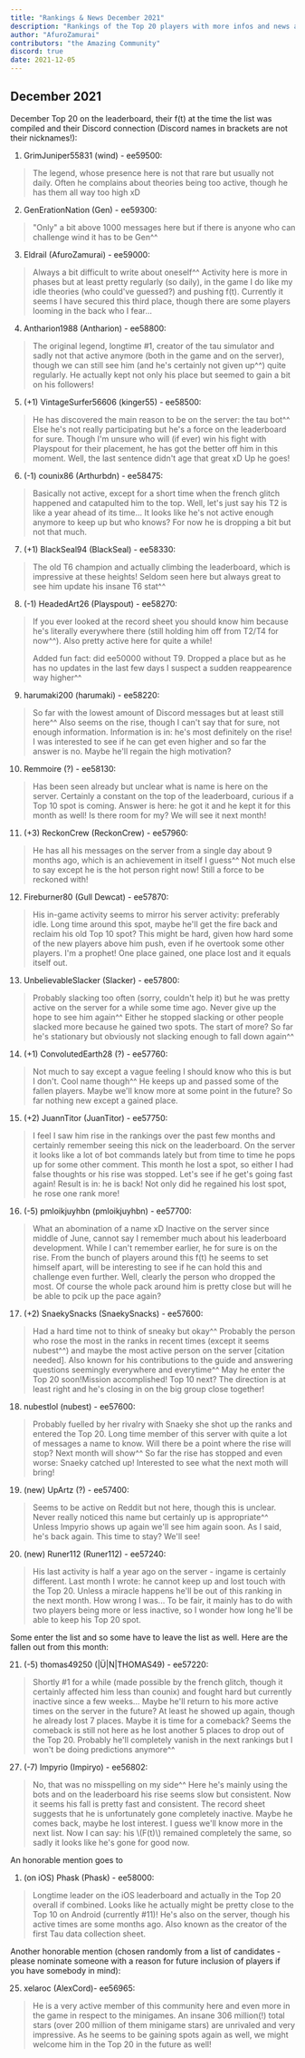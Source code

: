 ```yaml
---
title: "Rankings & News December 2021"
description: "Rankings of the Top 20 players with more infos and news about occurences from November to December 2021"
author: "AfuroZamurai"
contributors: "the Amazing Community"
discord: true
date: 2021-12-05
---
```


## December 2021

December Top 20 on the leaderboard, their f(t) at the time the list was compiled and their Discord connection (Discord names in brackets are not their nicknames!):

1. GrimJuniper55831 (wind) - ee59500:

> The legend, whose presence here is not that rare but usually not daily. Often he complains about theories being too active, though he has them all way too high xD

2. GenErationNation (Gen) - ee59300:

> "Only" a bit above 1000 messages here but if there is anyone who can challenge wind it has to be Gen^^

3. Eldrail (AfuroZamurai) - ee59000:

> Always a bit difficult to write about oneself^^ Activity here is more in phases but at least pretty regularly (so daily), in the game I do like my idle theories (who could've guessed?) and pushing f(t). Currently it seems I have secured this third place, though there are some players looming in the back who I fear...

4. Antharion1988 (Antharion) - ee58800:

> The original legend, longtime #1, creator of the tau simulator and sadly not that active anymore (both in the game and on the server), though we can still see him (and he's certainly not given up^^) quite regularly. He actually kept not only his place but seemed to gain a bit on his followers!

5. (+1) VintageSurfer56606 (kinger55) - ee58500:

> He has discovered the main reason to be on the server: the tau bot^^ Else he's not really participating but he's a force on the leaderboard for sure. Though I'm unsure who will (if ever) win his fight with Playspout for their placement, he has got the better off him in this moment. Well, the last sentence didn't age that great xD Up he goes!

6. (-1) counix86 (Arthurbdn) - ee58475:

> Basically not active, except for a short time when the french glitch happened and catapulted him to the top. Well, let's just say his T2 is like a year ahead of its time... It looks like he's not active enough anymore to keep up but who knows? For now he is dropping a bit but not that much.

7. (+1) BlackSeal94 (BlackSeal) - ee58330:

> The old T6 champion and actually climbing the leaderboard, which is impressive at these heights! Seldom seen here but always great to see him update his insane T6 stat^^

8. (-1) HeadedArt26 (Playspout) - ee58270:

> If you ever looked at the record sheet you should know him because he's literally everywhere there (still holding him off from T2/T4 for now^^). Also pretty active here for quite a while!
>
> Added fun fact: did ee50000 without T9. Dropped a place but as he has no updates in the last few days I suspect a sudden reappearence way higher^^

9. harumaki200 (harumaki) - ee58220:

> So far with the lowest amount of Discord messages but at least still here^^ Also seems on the rise, though I can't say that for sure, not enough information. Information is in: he's most definitely on the rise! I was interested to see if he can get even higher and so far the answer is no. Maybe he'll regain the high motivation?

10. Remmoire (?) - ee58130:

> Has been seen already but unclear what is name is here on the server. Certainly a constant on the top of the leaderboard, curious if a Top 10 spot is coming. Answer is here: he got it and he kept it for this month as well! Is there room for my? We will see it next month! 

11. (+3) ReckonCrew (ReckonCrew) - ee57960:

> He has all his messages on the server from a single day about 9 months ago, which is an achievement in itself I guess^^ Not much else to say except he is the hot person right now! Still a force to be reckoned with!

12. Fireburner80 (Gull Dewcat) - ee57870:

> His in-game activity seems to mirror his server activity: preferably idle. Long time around this spot, maybe he'll get the fire back and reclaim his old Top 10 spot? This might be hard, given how hard some of the new players above him push, even if he overtook some other players. I'm a prophet! One place gained, one place lost and it equals itself out.

13. UnbelievableSlacker (Slacker) - ee57800:

> Probably slacking too often (sorry, couldn't help it) but he was pretty active on the server for a while some time ago. Never give up the hope to see him again^^ Either he stopped slacking or other people slacked more because he gained two spots. The start of more? So far he's stationary but obviously not slacking enough to fall down again^^

14. (+1) ConvolutedEarth28 (?) - ee57760:

> Not much to say except a vague feeling I should know who this is but I don't. Cool name though^^ He keeps up and passed some of the fallen players. Maybe we'll know more at some point in the future? So far nothing new except a gained place.

15. (+2) JuannTitor (JuanTitor) - ee57750:

> I feel I saw him rise in the rankings over the past few months and certainly remember seeing this nick on the leaderboard. On the server it looks like a lot of bot commands lately but from time to time he pops up for some other comment. This month he lost a spot, so either I had false thoughts or his rise was stopped. Let's see if he get's going fast again! Result is in: he is back! Not only did he regained his lost spot, he rose one rank more!

16. (-5) pmloikjuyhbn (pmloikjuyhbn) - ee57700:

> What an abomination of a name xD Inactive on the server since middle of June, cannot say I remember much about his leaderboard development. While I can't remember earlier, he for sure is on the rise. From the bunch of players around this f(t) he seems to set himself apart, will be interesting to see if he can hold this and challenge even further. Well, clearly the person who dropped the most. Of course the whole pack around him is pretty close but will he be able to pcik up the pace again?

17. (+2) SnaekySnacks (SnaekySnacks) - ee57600:

> Had a hard time not to think of sneaky but okay^^ Probably the person who rose the most in the ranks in recent times (except it seems nubest^^) and maybe the most active person on the server [citation needed]. Also known for his contributions to the guide and answering questions seemingly everywhere and everytime^^ May he enter the Top 20 soon!Mission accomplished! Top 10 next? The direction is at least right and he's closing in on the big group close together!

18. nubestlol (nubest) - ee57600:

> Probably fuelled by her rivalry with Snaeky she shot up the ranks and entered the Top 20. Long time member of this server with quite a lot of messages a name to know. Will there be a point where the rise will stop? Next month will show^^ So far the rise has stopped and even worse: Snaeky catched up! Interested to see what the next moth will bring!

19. (new) UpArtz (?) - ee57400:

> Seems to be active on Reddit but not here, though this is unclear. Never really noticed this name but certainly up is appropriate^^ Unless Impyrio shows up again we'll see him again soon. As I said, he's back again. This time to stay? We'll see!

20. (new) Runer112 (Runer112) - ee57240:

> His last activity is half a year ago on the server - ingame is certainly different. Last month I wrote: he cannot keep up and lost touch with the Top 20. Unless a miracle happens he'll be out of this ranking in the next month. How wrong I was... To be fair, it mainly has to do with two players being more or less inactive, so I wonder how long he'll be able to keep his Top 20 spot.

Some enter the list and so some have to leave the list as well. Here are the fallen out from this month:

21. (-5) thomas49250 (|Ü|N|THOMAS49) - ee57220:

> Shortly #1 for a while (made possible by the french glitch, though it certainly affected him less than counix) and fought hard but currently inactive since a few weeks... Maybe he'll return to his more active times on the server in the future? At least he showed up again, though he already lost 7 places. Maybe it is time for a comeback? Seems the comeback is still not here as he lost another 5 places to drop out of the Top 20. Probably he'll completely vanish in the next rankings but I won't be doing predictions anymore^^

27. (-7) Impyrio (Impiryo) - ee56802:

> No, that was no misspelling on my side^^ Here he's mainly using the bots and on the leaderboard his rise seems slow but consistent. Now it seems his fall is pretty fast and consistent. The record sheet suggests that he is unfortunately gone completely inactive. Maybe he comes back, maybe he lost interest. I guess we'll know more in the next list. Now I can say: his \\(F(t)\\) remained completely the same, so sadly it looks like he's gone for good now.

An honorable mention goes to

1. (on iOS) Phask (Phask) - ee58000:

> Longtime leader on the iOS leaderboard and actually in the Top 20 overall if combined. Looks like he actually might be pretty close to the Top 10 on Android (currently #11)! He's also on the server, though his active times are some months ago. Also known as the creator of the first Tau data collection sheet.

Another honorable mention (chosen randomly from a list of candidates - please nominate someone with a reason for future inclusion of players if you have somebody in mind):

25. xelaroc (AlexCord)- ee56965:

> He is a very active member of this community here and even more in the game in respect to the minigames. An insane 306 million(!) total stars (over 200 million of them minigame stars) are unrivaled and very impressive. As he seems to be gaining spots again as well, we might welcome him in the Top 20 in the future as well!
